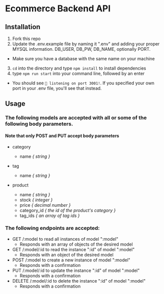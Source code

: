 # Ecommerce Backend API
## Installation
1. Fork this repo
2. Update the .env.example file by naming it ".env" and adding your proper MYSQL information. DB_USER, DB_PW, DB_NAME, optionally PORT.
 * Make sure you have a database with the same name on your machine
3. `cd` into the directory and type `npm install` to install dependencies
4. type `npm run start` into your command line, followed by an enter
  * You should see `🚀 listening on port 3001!`. If you specified your own port in your .env file, you'll see that instead.

## Usage

### The following models are accepted with all or some of the following body parameters.
#### Note that only POST and PUT accept body parameters

* category
  * name <i> { string } </i>

* tag
  * name <i> { string } </i>

* product
  * name <i>{ string }</i>
  * stock <i>{ integer }</i>
  * price <i>{ decimal number }</i>
  * category_id <i>{ the id of the product's category }</i>
  * tag_ids <i>{ an array of tag ids }</i>

### The following endpoints are accepted:

* GET /:model to read all instances of model ":model"
  * Responds with an array of objects of the desired model
* GET /:model/:id to read the instance ":id" of model ":model"
  * Responds with an object of the desired model
* POST /:model to create a new instance of model ":model"
  * Responds with a confirmation
* PUT /:model/:id to update the instance ":id" of model ":model"
  * Responds with a confirmation
* DELETE /:model/:id to delete the instance ":id" of model ":model"
  * Responds with a confirmation
